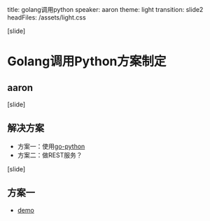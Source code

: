 title: golang调用python
speaker: aaron
theme: light
transition: slide2
headFiles: /assets/light.css

[slide]

# Golang调用Python方案制定
## aaron

[slide]

## 解决方案

- 方案一：使用[go-python](https://github.com/sbinet/go-python)
- 方案二：做REST服务？

[slide]

## 方案一

- [demo](http://forster.site/2017-09-14-golang%E8%B0%83%E7%94%A8python.html)
